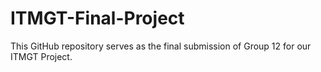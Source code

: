 # ITMGT-Final-Project
This GitHub repository serves as the final submission of Group 12 for our ITMGT Project. 

